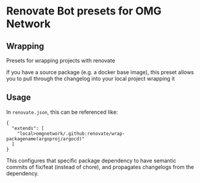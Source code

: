 # Renovate Bot presets for OMG Network

## Wrapping

Presets for wrapping projects with renovate

If you have a source package (e.g. a docker base image), this preset allows you to pull through the changelog into your local project wrapping it

## Usage

In `renovate.json`, this can be referenced like:

```
{
  "extends": [
    "local>omgnetwork/.github:renovate/wrap-packagename(argoproj/argocd)"
  ]
}
```

This configures that specific package dependency to have semantic commits of fix/feat (instead of chore), and propagates changelogs from the dependency.
